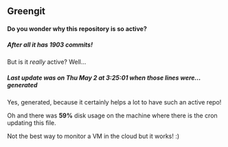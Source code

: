 ## Greengit

#### Do you wonder why this repository is so active?

##### After all it has 1903 commits!

But is it *really* active? Well...

##### Last update was on Thu May 2 at 3:25:01 when those lines were... generated

Yes, generated, because it certainly helps a lot to have such an active repo!

Oh and there was **59%** disk usage on the machine
where there is the cron updating this file.

Not the best way to monitor a VM in the cloud but it works! :)
